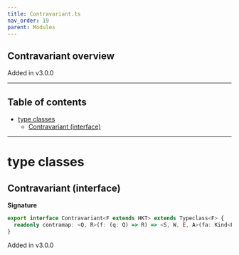 ```yaml
---
title: Contravariant.ts
nav_order: 19
parent: Modules
---
```


## Contravariant overview

Added in v3.0.0

---

<h2 class="text-delta">Table of contents</h2>

- [type classes](#type-classes)
  - [Contravariant (interface)](#contravariant-interface)

---

# type classes

## Contravariant (interface)

**Signature**

```ts
export interface Contravariant<F extends HKT> extends Typeclass<F> {
  readonly contramap: <Q, R>(f: (q: Q) => R) => <S, W, E, A>(fa: Kind<F, S, R, W, E, A>) => Kind<F, S, Q, W, E, A>
}
```

Added in v3.0.0
